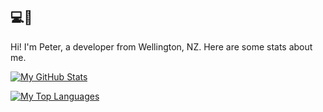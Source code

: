 ## 💻🌱

Hi! I'm Peter, a developer from Wellington, NZ. Here are some stats about me.

[![My GitHub Stats](https://github-readme-stats.vercel.app/api?username=pjpscriv&count_private=true&show_icons=true&theme=vue)](https://github.com/anuraghazra/github-readme-stats)

[![My Top Languages](https://github-readme-stats.vercel.app/api/top-langs/?username=pjpscriv&theme=vue&layout=compact)](https://github.com/anuraghazra/github-readme-stats)

<!--

Here are some ideas to get you started:

- 🔭 I’m currently working on ...
- 🌱 I’m currently learning ...
- 👯 I’m looking to collaborate on ...
- 🤔 I’m looking for help with ...
- 💬 Ask me about ...
- 📫 How to reach me: ...
- 😄 Pronouns: He/Him
- ⚡ Fun fact: ...
-->
